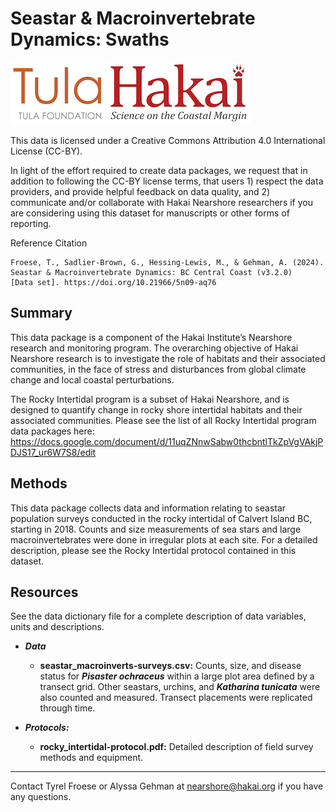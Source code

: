 # Seastar & Macroinvertebrate Dynamics: Swaths

<div float="left">
<img src=docs/logos/tula-logo.png />
<img src=docs/logos/hakai-logo.png />
</div>

This data is licensed under a Creative Commons Attribution 4.0 International License (CC-BY).

In light of the effort required to create data packages, we request that in addition to following the CC-BY license terms, that users 1) respect the data providers, and provide helpful feedback on data quality, and 2) communicate and/or collaborate with Hakai Nearshore researchers if you are considering using this dataset for manuscripts or other forms of reporting.

Reference Citation
```
Froese, T., Sadlier-Brown, G., Hessing-Lewis, M., & Gehman, A. (2024).
Seastar & Macroinvertebrate Dynamics: BC Central Coast (v3.2.0)
[Data set]. https://doi.org/10.21966/5n09-aq76
```

## Summary

This data package is a component of the Hakai Institute’s Nearshore research and monitoring program. The overarching objective of Hakai Nearshore research is to investigate the role of habitats and their associated communities, in the face of stress and disturbances from global climate change and local coastal perturbations. 

The Rocky Intertidal program is a subset of Hakai Nearshore, and is designed to quantify change in rocky shore intertidal habitats and their associated communities. Please see the list of all Rocky Intertidal program data packages here: 
https://docs.google.com/document/d/11uqZNnwSabw0thcbntlTkZpVgVAkjPDJS17_ur6W7S8/edit

## Methods

This data package collects data and information relating to seastar 
population surveys conducted in the rocky intertidal of Calvert Island BC, 
starting in 2018. Counts and size measurements of sea stars and large macroinvertebrates were done in irregular plots at each site. For a detailed description, please see the Rocky Intertidal protocol contained in this dataset.

## Resources

See the data dictionary file for a complete description of data variables, units and descriptions.

- ***Data*** 
	- **seastar_macroinverts-surveys.csv:** Counts, size, and disease status for ***Pisaster ochraceus*** within a large plot area defined by a transect grid. Other seastars, urchins, and ***Katharina tunicata*** were also counted and measured. Transect placements were replicated through time.

- ***Protocols:***
	- **rocky_intertidal-protocol.pdf:** Detailed description of field survey methods and equipment. 

---
Contact Tyrel Froese or Alyssa Gehman at nearshore@hakai.org if you have any 
questions.
